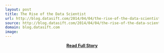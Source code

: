 ```yaml
---
layout: post
title: The Rise of the Data Scientist
url: http://blog.datasift.com/2014/04/04/the-rise-of-the-data-scientist/
source: http://blog.datasift.com/2014/04/04/the-rise-of-the-data-scientist/
domain: blog.datasift.com
image: 
---
```


<p></p>
<center><p><a href="http://blog.datasift.com/2014/04/04/the-rise-of-the-data-scientist/" style='padding:25px; font-sze:18px; font-weight: bold;'>Read Full Story</a></p></center>

